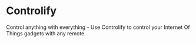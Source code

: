 # Controlify
Control anything with everything - Use Controlify to control your Internet Of Things gadgets with any remote.
